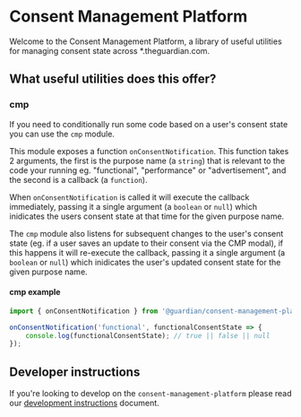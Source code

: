 # Consent Management Platform

Welcome to the Consent Management Platform, a library of useful utilities for managing consent state across \*.theguardian.com.

## What useful utilities does this offer?

### cmp

If you need to conditionally run some code based on a user's consent state you can use the `cmp` module.

This module exposes a function `onConsentNotification`. This function takes 2 arguments, the first is the purpose name (a `string`) that is relevant to the code your running eg. "functional", "performance" or "advertisement", and the second is a callback (a `function`).

When `onConsentNotification` is called it will execute the callback immediately, passing it a single argument (a `boolean` or `null`) which inidicates the users consent state at that time for the given purpose name.

The `cmp` module also listens for subsequent changes to the user's consent state (eg. if a user saves an update to their consent via the CMP modal), if this happens it will re-execute the callback, passing it a single argument (a `boolean` or `null`) which inidicates the user's updated consent state for the given purpose name.

#### cmp example

```js
import { onConsentNotification } from '@guardian/consent-management-platform';

onConsentNotification('functional', functionalConsentState => {
    console.log(functionalConsentState); // true || false || null
});
```

## Developer instructions

If you're looking to develop on the `consent-management-platform` please read our [development instructions](docs/01-development-instructions.md) document.
